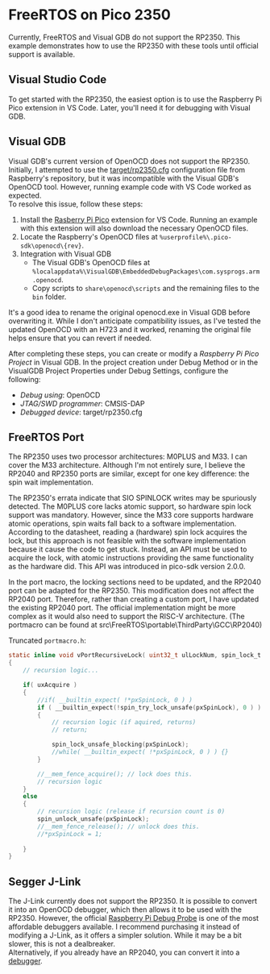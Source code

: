 # FreeRTOS on Pico 2350
Currently, FreeRTOS and Visual GDB do not support the RP2350. This example demonstrates how to use the RP2350 with these tools until official support is available.

## Visual Studio Code
To get started with the RP2350, the easiest option is to use the Raspberry Pi Pico extension in VS Code. Later, you'll need it for debugging with Visual GDB.

## Visual GDB
Visual GDB's current version of OpenOCD does not support the RP2350. Initially, I attempted to use the [target/rp2350.cfg](https://github.com/raspberrypi/openocd/blob/sdk-2.0.0/tcl/target/rp2350.cfg) configuration file from Raspberry's repository, but it was incompatible with the Visual GDB's OpenOCD tool. However, running example code with VS Code worked as expected.  
To resolve this issue, follow these steps:
1. Install the [Rasberry Pi Pico](https://marketplace.visualstudio.com/items?itemName=raspberry-pi.raspberry-pi-pico) extension for VS Code. Running an example with this extension will also download the necessary OpenOCD files.
2. Locate the Raspberry's OpenOCD files at `%userprofile%\.pico-sdk\openocd\{rev}`.
3. Integration with Visual GDB 
    - The Visual GDB's OpenOCD files at `%localappdata%\VisualGDB\EmbeddedDebugPackages\com.sysprogs.arm.openocd`.
    - Copy scripts to `share\openocd\scripts` and the remaining files to the `bin` folder.

It's a good idea to rename the original openocd.exe in Visual GDB before overwriting it. While I don't anticipate compatibility issues, as I've tested the updated OpenOCD with an H723 and it worked, renaming the original file helps ensure that you can revert if needed.

After completing these steps, you can create or modify a *Raspberry Pi Pico Project* in Visual GDB. In the project creation under Debug Method or in the VisualGDB Project Properties under Debug Settings, configure the following:
- *Debug using*: OpenOCD
- *JTAG/SWD programmer*: CMSIS-DAP
- *Debugged device*: target/rp2350.cfg

## FreeRTOS Port
The RP2350 uses two processor architectures: M0PLUS and M33. I can cover the M33 architecture. Although I'm not entirely sure, I believe the RP2040 and RP2350 ports are similar, except for one key difference: the spin wait implementation.  

The RP2350's errata indicate that SIO SPINLOCK writes may be spuriously detected. The M0PLUS core lacks atomic support, so hardware spin lock support was mandatory. However, since the M33 core supports hardware atomic operations, spin waits fall back to a software implementation. According to the datasheet, reading a (hardware) spin lock acquires the lock, but this approach is not feasible with the software implementation because it cause the code to get stuck. Instead, an API must be used to acquire the lock, with atomic instructions providing the same functionality as the hardware did. This API was introduced in pico-sdk version 2.0.0.  
  
In the port macro, the locking sections need to be updated, and the RP2040 port can be adapted for the RP2350. This modification does not affect the RP2040 port. Therefore, rather than creating a custom port, I have updated the existing RP2040 port. The official implementation might be more complex as it would also need to support the RISC-V architecture. (The portmacro can be found at src\\FreeRTOS\\portable\\ThirdParty\\GCC\\RP2040)

Truncated `portmacro.h`:  
```c
static inline void vPortRecursiveLock( uint32_t ulLockNum, spin_lock_t * pxSpinLock, BaseType_t uxAcquire )
{
    // recursion logic...

    if( uxAcquire )
    {
        //if( __builtin_expect( !*pxSpinLock, 0 ) )
        if ( __builtin_expect(!spin_try_lock_unsafe(pxSpinLock), 0 ) )
        {
            // recursion logic (if aquired, returns)
            // return;

            spin_lock_unsafe_blocking(pxSpinLock);
            //while( __builtin_expect( !*pxSpinLock, 0 ) ) {}
        }

        //__mem_fence_acquire(); // lock does this.
        // recursion logic
    }
    else
    {
        // recursion logic (release if recursion count is 0)
        spin_unlock_unsafe(pxSpinLock);
        //__mem_fence_release(); // unlock does this.
        //*pxSpinLock = 1;
        
    }
}
```

## Segger J-Link
The J-Link currently does not support the RP2350. It is possible to convert it into an OpenOCD debugger, which then allows it to be used with the RP2350. However, the official [Raspberry Pi Debug Probe](https://www.raspberrypi.com/products/debug-probe/) is one of the most affordable debuggers available. I recommend purchasing it instead of modifying a J-Link, as it offers a simpler solution. While it may be a bit slower, this is not a dealbreaker.  
Alternatively, if you already have an RP2040, you can convert it into a [debugger](https://github.com/raspberrypi/debugprobe).